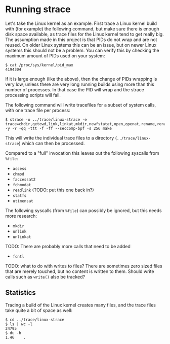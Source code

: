 # Running strace

Let's take the Linux kernel as an example. First trace a Linux kernel build
with (for example) the following command, but make sure there is enough disk
space available, as trace files for the Linux kernel tend to get really big.
The assumption made in this project is that PIDs do not wrap and are not
reused. On older Linux systems this can be an issue, but on newer Linux systems
this should not be a problem. You can verify this by checking the maximum
amount of PIDs used on your system:

```console
$ cat /proc/sys/kernel/pid_max
4194304
```

If it is large enough (like the above), then the change of PIDs wrapping is
very low, unless there are very long running builds using more than this number
of processes. In that case the PID will wrap and the strace processing scripts
will fail.

The following command will write tracefiles for a subset of system calls, with
one trace file per process:

```console
$ strace -o ../trace/linux-strace -e trace=chdir,getcwd,link,linkat,mkdir,newfstatat,open,openat,rename,renameat2,copy_file_range,sendfile,sendfile64,symlink,symlinkat,unlink,unlinkat,%process,dup,dup2,dup3,close,pipe,tee,fchdir -y -Y -qq -ttt -f -ff --seccomp-bpf -s 256 make
```

This will write the individual trace files to a directory
(`../trace/linux-strace`) which can then be processed.

Compared to a "full" invocation this leaves out the following syscalls from
`%file`:

* `access`
* `chmod`
* `faccessat2`
* `fchmodat`
* `readlink` (TODO: put this one back in?)
* `statfs`
* `utimensat`

The following syscalls (from `%file`) can possibly be ignored, but this needs
more research:

* `mkdir`
* `unlink`
* `unlinkat`

TODO: There are probably more calls that need to be added
* `fcntl`

TODO: what to do with writes to files? There are sometimes zero sized files
that are merely touched, but no content is written to them. Should write
calls such as `write()` also be tracked?


## Statistics

Tracing a build of the Linux kernel creates many files, and the trace files
take quite a bit of space as well:

```console
$ cd ../trace/linux-strace
$ ls | wc -l
24795
$ du -h
1.4G	.
```
